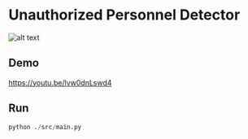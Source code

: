 # Unauthorized Personnel Detector


![alt text](doc/ss.png)

## Demo
https://youtu.be/lvw0dnLswd4

## Run
```python
python ./src/main.py
```

